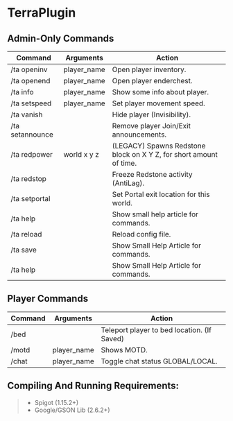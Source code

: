 # TerraPlugin
 ## Admin-Only Commands
| Command            | Arguments           | Action 
|--------------------|---------------------|--------------------------------------------------------------------------------------|
| /ta openinv        | player_name         | Open player inventory.
| /ta openend        | player_name         | Open player enderchest.
| /ta info           | player_name         | Show some info about player.
| /ta setspeed       | player_name         | Set player movement speed.
| /ta vanish         |                     | Hide player (Invisibility).
| /ta setannounce    |                     | Remove player Join/Exit announcements.
| /ta redpower       | world x y z         | (LEGACY) Spawns Redstone block on X Y Z, for short amount of time. 
| /ta redstop        |                     | Freeze Redstone activity (AntiLag).
| /ta setportal      |                     | Set Portal exit location for this world.
| /ta help           |                     | Show small help article for commands.
| /ta reload         |                     | Reload config file.
| /ta save           |                     | Show Small Help Article for commands.
| /ta help           |                     | Show Small Help Article for commands.

 ## Player Commands
| Command            | Arguments           | Action 
|--------------------|---------------------|--------------------------------------------------------------------------------------|
| /bed               |                     | Teleport player to bed location. (If Saved)
| /motd              | player_name         | Shows MOTD.
| /chat              | player_name         | Toggle chat status GLOBAL/LOCAL.

## Compiling And Running Requirements:
>- Spigot (1.15.2+)
>- Google/GSON Lib (2.6.2+)
